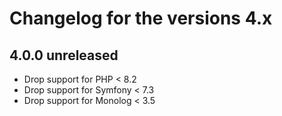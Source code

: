 # Changelog for the versions 4.x

## 4.0.0 unreleased

* Drop support for PHP < 8.2
* Drop support for Symfony < 7.3
* Drop support for Monolog < 3.5
